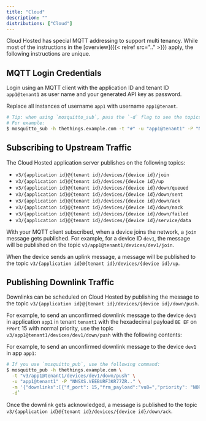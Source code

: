 ```yaml
---
title: "Cloud"
description: ""
distributions: ["Cloud"]
---
```


Cloud Hosted has special MQTT addressing to support multi tenancy. While most of the instructions in the [overview]({{< relref src=".." >}}) apply, the following instructions are unique.

## MQTT Login Credentials

Login using an MQTT client with the application ID and tenant ID `app1@tenant1` as user name and your generated API key as password.

Replace all instances of username `app1` with username `app1@tenant`.

 ```bash
 # Tip: when using `mosquitto_sub`, pass the `-d` flag to see the topics messages get published on.
 # For example:
$ mosquitto_sub -h thethings.example.com -t "#" -u "app1@tenant1" -P "NNSXS.VEEBURF3KR77ZR.." -d
 ```

## Subscribing to Upstream Traffic

The Cloud Hosted application server publishes on the following topics:

- `v3/{application id}@{tenant id}/devices/{device id}/join`
- `v3/{application id}@{tenant id}/devices/{device id}/up`
- `v3/{application id}@{tenant id}/devices/{device id}/down/queued`
- `v3/{application id}@{tenant id}/devices/{device id}/down/sent`
- `v3/{application id}@{tenant id}/devices/{device id}/down/ack`
- `v3/{application id}@{tenant id}/devices/{device id}/down/nack`
- `v3/{application id}@{tenant id}/devices/{device id}/down/failed`
- `v3/{application id}@{tenant id}/devices/{device id}/service/data`

With your MQTT client subscribed, when a device joins the network, a `join` message gets published. For example, for a device ID `dev1`, the message will be published on the topic `v3/app1@tenant1/devices/dev1/join`.

When the device sends an uplink message, a message will be published to the topic `v3/{application id}@{tenant id}/devices/{device id}/up`.

## Publishing Downlink Traffic

Downlinks can be scheduled on Cloud Hosted by publishing the message to the topic `v3/{application id}@{tenant id}/devices/{device id}/down/push`.

For example, to send an unconfirmed downlink message to the device `dev1` in application `app1` in tenant `tenant1` with the hexadecimal payload `BE EF` on `FPort` 15 with normal priority, use the topic `v3/app1@tenant1/devices/dev1/down/push` with the following contents:

 For example, to send an unconfirmed downlink message to the device `dev1` in app `app1`:

 ```bash
 # If you use `mosquitto_pub`, use the following command:
 $ mosquitto_pub -h thethings.example.com \
   -t "v3/app1@tenant1/devices/dev1/down/push" \
   -u "app1@tenant1" -P "NNSXS.VEEBURF3KR77ZR.." \
   -m '{"downlinks":[{"f_port": 15,"frm_payload":"vu8=","priority": "NORMAL"}]}' \
   -d`
 ```

Once the downlink gets acknowledged, a message is published to the topic `v3/{application id}@{tenant id}/devices/{device id}/down/ack`.

